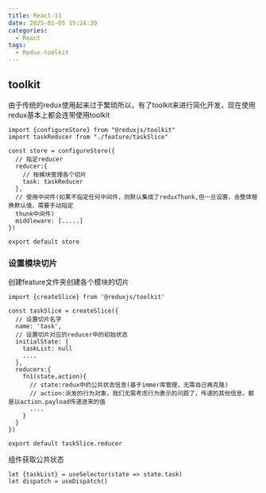 ```yaml
---
title: React-11
date: 2025-01-05 15:24:20
categories:
  - React
tags: 
  - Redux-toolkit
---
```


## toolkit
由于传统的redux使用起来过于繁琐所以，有了toolkit来进行简化开发，现在使用redux基本上都会连带使用toolkit
```
import {configureStore} from "@reduxjs/toolkit"
import taskReducer from "./feature/taskSlice"

const store = configureStore({
  // 指定reducer
  reducer:{
    // 按模块管理各个切片
    task: taskReducer
  },
  // 使用中间件(如果不指定任何中间件，则默认集成了reduxThunk,但一旦设置，会整体替换默认值，需要手动指定
  thunk中间件)
  middleware: [.....]
})

export default store
```

### 设置模块切片
创建feature文件夹创建各个模块的切片

```
import {createSlice} from '@reduxjs/toolkit'

const taskSlice = createSlice({
  // 设置切片名字
  name: 'task',
  // 设置切片对应的reducer中的初始状态
  initialState: {
    taskList: null
    ....
  },
  reducers:{
    fn1(state,action){
      // state:redux中的公共状态信息(基于immer库管理，无需自己再克隆)
      // action:派发的行为对象，我们无需考虑行为表示的问题了，传递的其他信息，都是以action.payload传递进来的值
      ....
    }
  }
})

export default taskSlice.reducer
```

组件获取公共状态
```
let {taskList} = useSelector(state => state.task)
let dispatch = useDispatch()
```